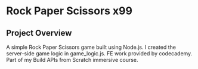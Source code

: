 # Rock Paper Scissors x99

## Project Overview

A simple Rock Paper Scissors game built using Node.js. I created the server-side game logic in game_logic.js. FE work provided by codecademy. Part of my Build APIs from Scratch immersive course.
